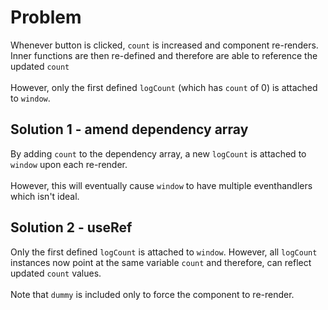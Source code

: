 # Problem

Whenever button is clicked, `count` is increased and component re-renders. Inner functions are then re-defined and therefore are able to reference the updated `count`
\
\
However, only the first defined `logCount` (which has `count` of 0) is attached to `window`.

## Solution 1 - amend dependency array

By adding `count` to the dependency array, a new `logCount` is attached to `window` upon each re-render.
\
\
However, this will eventually cause `window` to have multiple eventhandlers which isn't ideal.

## Solution 2 - useRef

Only the first defined `logCount` is attached to `window`. However, all `logCount` instances now point at the same variable `count` and therefore, can reflect updated `count` values.
\
\
Note that `dummy` is included only to force the component to re-render.

